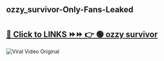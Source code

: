 
 ## ozzy_survivor-Only-Fans-Leaked

# <h2><a href="https://clipsfans.com/ozzy_survivor&ref=git">🔗 Click to LINKS ⏩⏩ 👉 🟢 ozzy survivor </a></h2>

<a href="https://clipsfans.com/ozzy_survivor&ref=git" rel="nofollow" data-target="animated-image.originalLink"><img src="https://i.ibb.co.com/xMMVF88/686577567.gif" alt="Viral Video Original" style="max-width: 100%; display: inline-block;" data-target="animated-image.originalImage"></a>
